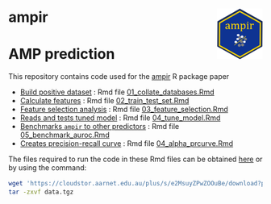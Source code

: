
# ampir <a href='https://github.com/Legana/ampir'><img src="figures/ampir_hex.png" width="90" align="right" height="100" /></a>

# AMP prediction

This repository contains code used for the
[ampir](https://github.com/Legana/ampir) R package paper

  - [Build positive dataset](01_collate_databases.md) : Rmd file
    [01\_collate\_databases.Rmd](01_collate_databases.Rmd)
  - [Calculate features](02_train_test_set.md) : Rmd file
    [02\_train\_test\_set.Rmd](02_train_test_set.Rmd)
  - [Feature selection analysis](03_feature_selection.md) : Rmd file
    [03\_feature\_selection.Rmd](03_feature_selection.Rmd)
  - [Reads and tests tuned model](04_tune_model.md) : Rmd file
    [04\_tune\_model.Rmd](04_tune_model.Rmd)
  - [Benchmarks `ampir` to other predictors](05_benchmark_auroc.md) :
    Rmd file [05\_benchmark\_auroc.Rmd](05_benchmark_auroc.Rmd)
  - [Creates precision-recall curve](06_alpha_prcurve.md) : Rmd file
    [04\_alpha\_prcurve.Rmd](06_alpha_prcurve.Rmd)

The files required to run the code in these Rmd files can be obtained
[here](https://cloudstor.aarnet.edu.au/plus/s/e2MsuyZPwZOOuBe/download?path=%2F&files=data.tgz)
or by using the
command:

``` bash
wget 'https://cloudstor.aarnet.edu.au/plus/s/e2MsuyZPwZOOuBe/download?path=%2F&files=data.tgz' -O data.tgz
tar -zxvf data.tgz 
```
